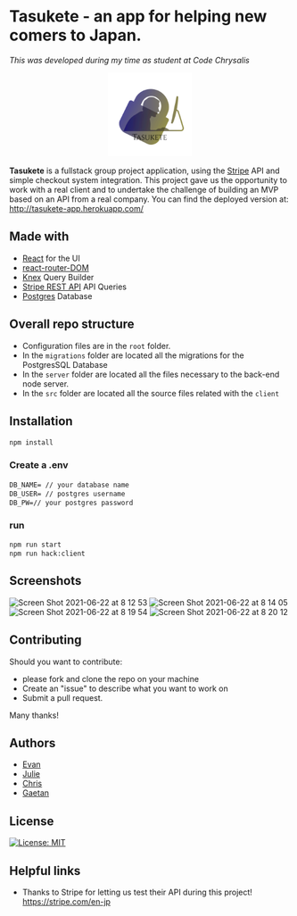 # Tasukete - an app for helping new comers to Japan.

*This was developed during my time as student at Code Chrysalis*

<p align="center">
    <img src="public/asset/logo.png" width="150px">
</p>

**Tasukete** is a fullstack group project application, using the [Stripe](https://stripe.com/en-jp) API and simple checkout system integration.
    This project gave us the opportunity to work with a real client and to undertake the challenge of building an MVP based on an API from
    a real company. You can find the deployed version at: <http://tasukete-app.herokuapp.com/>

## Made with
* [React](https://reactjs.org/) for the UI
* [react-router-DOM](https://www.npmjs.com/package/react-router-dom) 
* [Knex](http://knexjs.org) Query Builder
* [Stripe REST API](https://stripe.com/docs/api) API Queries
* [Postgres](https://www.postgresql.org) Database

## Overall repo structure
* Configuration files are in the `root` folder.
* In the `migrations` folder are located all the migrations for the PostgresSQL Database
* In the `server` folder are located all the files necessary to the back-end node server.
* In the `src` folder are located all the source files related with the `client`

## Installation

```
npm install 
```

### Create a .env

```
DB_NAME= // your database name
DB_USER= // postgres username
DB_PW=// your postgres password
```

### run

```
npm run start
npm run hack:client
```

## Screenshots

![Screen Shot 2021-06-22 at 8 12 53](https://user-images.githubusercontent.com/66731438/122840234-ac745f80-d334-11eb-8f91-0ad031e49e3f.png)
![Screen Shot 2021-06-22 at 8 14 05](https://user-images.githubusercontent.com/66731438/122840239-ada58c80-d334-11eb-877a-f255e36f398b.png)
![Screen Shot 2021-06-22 at 8 19 54](https://user-images.githubusercontent.com/66731438/122840240-ae3e2300-d334-11eb-8d96-0b2aa1552dd5.png)
![Screen Shot 2021-06-22 at 8 20 12](https://user-images.githubusercontent.com/66731438/122840241-af6f5000-d334-11eb-8fbd-ead8867c37f1.png)


## Contributing

Should you want to contribute:
* please fork and clone the repo on your machine
* Create an "issue" to describe what you want to work on
* Submit a pull request.

Many thanks!

## Authors

* [Evan](https://github.com/Evomatic)
* [Julie](https://github.com/dawndarkness)
* [Chris](https://github.com/Chris-Ack)
* [Gaetan](https://github.com/GaetanKarst)

## License

[![License: MIT](https://img.shields.io/badge/License-MIT-yellow.svg)](https://opensource.org/licenses/MIT)

## Helpful links

* Thanks to Stripe for letting us test their API during this project! <https://stripe.com/en-jp>
